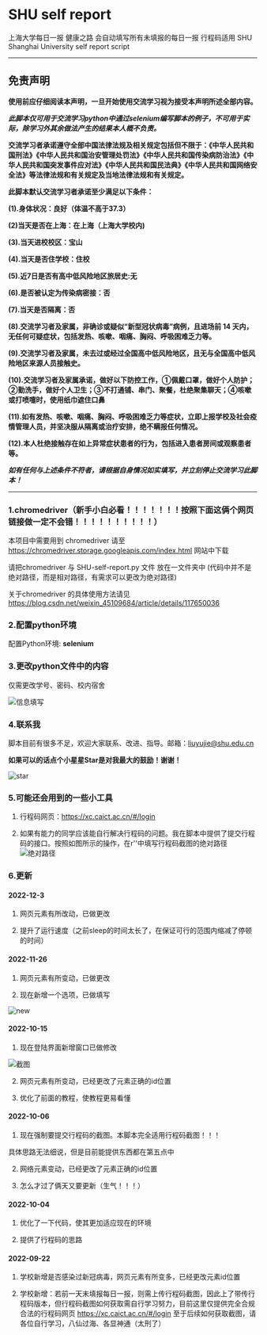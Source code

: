 # SHU self report
上海大学每日一报 健康之路 会自动填写所有未填报的每日一报 行程码适用  SHU Shanghai University self report script
____________________________________________
## __免责声明__
__使用前应仔细阅读本声明，一旦开始使用交流学习视为接受本声明所述全部内容。__

___此脚本仅可用于交流学习python中通过selenium编写脚本的例子，不可用于实际，除学习外其余做法产生的结果本人概不负责。___

__交流学习者承诺遵守全部中国法律法规及相关规定包括但不限于：《中华人民共和国刑法》《中华人民共和国治安管理处罚法》《中华人民共和国传染病防治法》《中华人民共和国突发事件应对法》《中华人民共和国民法典》《中华人民共和国网络安全法》等法律法规和有关规定及当地法律法规和有关规定。__

__此脚本默认交流学习者承诺至少满足以下条件：__

__(1).身体状况：良好（体温不高于37.3）__

__(2)当天是否在上海：在上海（上海大学校内)__

__(3).当天进校校区：宝山__

__(4).当天是否住学校：住校__

__(5).近7日是否有高中低风险地区旅居史:无__

__(6).是否被认定为传染病密接：否__

__(7).当天是否隔离：否__

__(8).交流学习者及家属，非确诊或疑似“新型冠状病毒”病例，且进场前 14 天内，无任何可疑症状，包括发热、咳嗽、咽痛、胸闷、呼吸困难乏力等。__

__(9).交流学习者及家属，未去过或经过全国高中低风险地区，且无与全国高中低风险地区来源人员接触史。__

__(10).交流学习者及家属承诺，做好以下防控工作，①佩戴口罩，做好个人防护；②勤洗手，做好个人卫生；③不打通铺、串门、聚餐，杜绝聚集聊天；④咳嗽或打喷嚏时，使用纸巾遮住口鼻__

__(11).如有发热、咳嗽、咽痛、胸闷、呼吸困难乏力等症状，立即上报学校及社会疫情管理人员，并坚决服从隔离或治疗安排，绝不瞒报任何情况。__

__(12).本人杜绝接触存在如上异常症状患者的行为，包括进入患者房间或观察患者等。__

___如有任何与上述条件不符者，请根据自身情况如实填写，并立刻停止交流学习此脚本！___
______________________________________________

### 1.chromedriver（新手小白必看！！！！！！！按照下面这俩个网页链接做一定不会错！！！！！！！！！！）
本项目中需要用到 chromedriver 请至 https://chromedriver.storage.googleapis.com/index.html 网站中下载

请把chromedriver 与 SHU-self-report.py 文件 放在一文件夹中  (代码中并不是绝对路径，而是相对路径，有需求可以更改为绝对路径)

关于chromedriver 的具体使用方法请见 https://blog.csdn.net/weixin_45109684/article/details/117650036

### 2.配置python环境
配置Python环境:  __selenium__

### 3.更改python文件中的内容
仅需更改学号、密码、校内宿舍


![信息填写](https://user-images.githubusercontent.com/112788213/195988379-b4ce63d7-4292-4413-a556-f2321d221934.png)

### 4.联系我
脚本目前有很多不足，欢迎大家联系、改进、指导。邮箱：liuyujie@shu.edu.cn


__如果可以的话点个小星星Star是对我最大的鼓励！谢谢！__


![star](https://user-images.githubusercontent.com/112788213/195989156-4948283f-d1b6-4bdf-9202-80f27a4d45a5.png)


### 5.可能还会用到的一些小工具
1. 行程码网页：https://xc.caict.ac.cn/#/login


2. 如果有能力的同学应该能自行解决行程码的问题。我在脚本中提供了提交行程码的接口。按照如图所示的操作，在r''中填写行程码截图的绝对路径
![绝对路径](https://user-images.githubusercontent.com/112788213/195988674-f538f319-13d8-4d4a-8552-df9f4990ac70.png)

### 6.更新
#### 2022-12-3
1. 网页元素有所改动，已做更改

2. 提升了运行速度（之前sleep的时间太长了，在保证可行的范围内缩减了停顿的时间）

#### 2022-11-26
1. 网页元素有所变动，已做更改

2. 现在新增一个选项，已做填写

![new](https://user-images.githubusercontent.com/112788213/204083648-9d61e483-721d-4665-89e6-a3b5e4d510cb.png)

#### 2022-10-15
1. 现在登陆界面新增窗口已做修改

![截图](https://user-images.githubusercontent.com/112788213/195988235-f6f472b3-710e-497a-b07a-e8b37e074864.png)

2. 网页元素有所变动，已经更改了元素正确的id位置

3. 优化了前面的教程，使教程更易看懂

#### 2022-10-06
1. 现在强制要提交行程码的截图。本脚本完全适用行程码截图！！！

具体思路无法细说，但是目前能提供东西都在第五点中

2. 网络元素变动，已经更改了元素正确的id位置

3. 怎么才过了俩天又要更新（生气！！！）

#### 2022-10-04
1. 优化了一下代码，使其更加适应现在的环境

2. 提供了行程码的思路

#### 2022-09-22
1. 学校新增是否感染过新冠病毒，网页元素有所变多，已经更改元素id位置

2. 学校新增：若前一天未填报每日一报，则需上传行程码截图，因此上了带传行程码版本，但行程码截图如何获取需自行学习努力，目前这里仅提供完全合规合法的行程码网页  https://xc.caict.ac.cn/#/login 至于后续如何获取截图，请各位自行学习，八仙过海、各显神通（太刑了）
